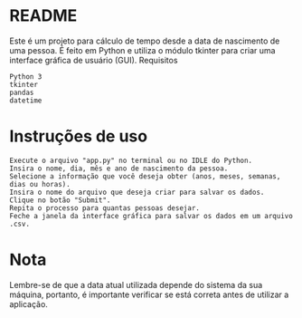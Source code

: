 # README

Este é um projeto para cálculo de tempo desde a data de nascimento de uma pessoa. É feito em Python e utiliza o módulo tkinter para criar uma interface gráfica de usuário (GUI).
Requisitos

    Python 3
    tkinter
    pandas
    datetime

# Instruções de uso

    Execute o arquivo "app.py" no terminal ou no IDLE do Python.
    Insira o nome, dia, mês e ano de nascimento da pessoa.
    Selecione a informação que você deseja obter (anos, meses, semanas, dias ou horas).
    Insira o nome do arquivo que deseja criar para salvar os dados.
    Clique no botão "Submit".
    Repita o processo para quantas pessoas desejar.
    Feche a janela da interface gráfica para salvar os dados em um arquivo .csv.

# Nota

Lembre-se de que a data atual utilizada depende do sistema da sua máquina, portanto, é importante verificar se está correta antes de utilizar a aplicação.

